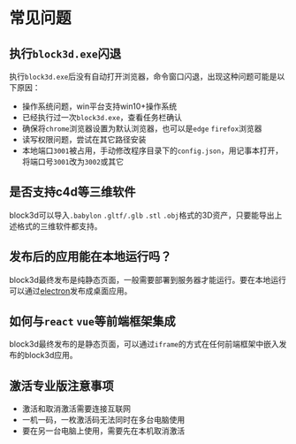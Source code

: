 # 常见问题

## 执行`block3d.exe`闪退

执行`block3d.exe`后没有自动打开浏览器，命令窗口闪退，出现这种问题可能是以下原因：
- 操作系统问题，win平台支持win10+操作系统
- 已经执行过一次`block3d.exe`，查看任务栏确认
- 确保将`chrome`浏览器设置为默认浏览器，也可以是`edge` `firefox`浏览器
- 读写权限问题，尝试在其它路径安装
- 本地端口`3001`被占用，手动修改程序目录下的`config.json`，用记事本打开，将端口号`3001`改为`3002`或其它

## 是否支持c4d等三维软件

block3d可以导入`.babylon` `.gltf/.glb` `.stl` `.obj`格式的3D资产，只要能导出上述格式的三维软件都支持。

## 发布后的应用能在本地运行吗？

block3d最终发布是纯静态页面，一般需要部署到服务器才能运行。要在本地运行可以通过[electron](https://www.electronjs.org/)发布成桌面应用。

## 如何与`react` `vue`等前端框架集成

block3d最终发布的是静态页面，可以通过`iframe`的方式在任何前端框架中嵌入发布的block3d应用。

## 激活专业版注意事项

- 激活和取消激活需要连接互联网
- 一机一码，一枚激活码无法同时在多台电脑使用
- 要在另一台电脑上使用，需要先在本机取消激活